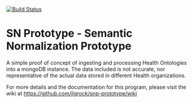 [![Build Status](http://52.6.46.55:8080/buildStatus/icon?job=snp-prototype)](http://52.5.163.147:8080/view/SNP/job/snp-prototype/)

SN Prototype - Semantic Normalization Prototype
=============

A simple proof of concept of ingesting and processing Health Ontologies into a mongoDB instance.  The data included is not accurate, nor representative of the actual data stored in different Health organizations.

For more details and the documentation for this program, please visit the wiki at https://github.com/jlgrock/snp-prototype/wiki

